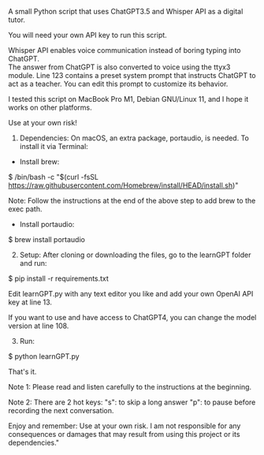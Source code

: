 A small Python script that uses ChatGPT3.5 and Whisper API as a digital tutor.

You will need your own API key to run this script.

Whisper API enables voice communication instead of boring typing into ChatGPT.  
The answer from ChatGPT is also converted to voice using the ttyx3 module. 
Line 123 contains a preset system prompt that instructs ChatGPT to act as a teacher. You can edit this prompt to customize its behavior.

I tested this script on MacBook Pro M1, Debian GNU/Linux 11, and I hope it works on other platforms. 

Use at your own risk!

1. Dependencies:
On macOS, an extra package, portaudio, is needed. To install it via Terminal:
- Install brew:
 
$ /bin/bash -c "$(curl -fsSL https://raw.githubusercontent.com/Homebrew/install/HEAD/install.sh)"

Note: Follow the instructions at the end of the above step to add brew to the exec path.
- Install portaudio:

$ brew install portaudio

2. Setup:
After cloning or downloading the files, go to the learnGPT folder and run:

$ pip install -r requirements.txt

Edit learnGPT.py with any text editor you like and add your own OpenAI API key at line 13.

If you want to use and have access to ChatGPT4, you can change the model version at line 108.

3. Run:

$ python learnGPT.py

That's it.

Note 1: Please read and listen carefully to the instructions at the beginning.

Note 2: There are 2 hot keys:
"s": to skip a long answer
"p": to pause before recording the next conversation.

Enjoy and remember: Use at your own risk. I am not responsible for any consequences or damages that may result from using this project or its dependencies."
